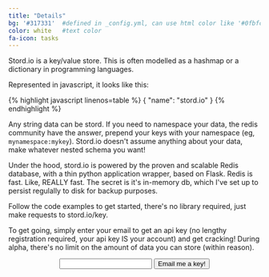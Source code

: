 ```yaml
---
title: "Details"
bg: '#317331'  #defined in _config.yml, can use html color like '#0fbfcf'
color: white   #text color
fa-icon: tasks
---
```

Stord.io is a key/value store. This is often modelled as a hashmap or a dictionary in programming languages.

Represented in javascript, it looks like this:


{% highlight javascript linenos=table %}
{
  "name": "stord.io"
}
{% endhighlight %}

Any string data can be stord. If you need to namespace your data, the redis community have the answer, prepend your keys with your namespace (eg, `mynamespace:mykey`). Stord.io doesn't assume anything about your data, make whatever nested schema you want!

Under the hood, stord.io is powered by the proven and scalable Redis database, with a thin python application wrapper, based on Flask. Redis is fast. Like, REALLY fast. The secret is it's in-memory db, which I've set up to persist regulally to disk for backup purposes. 

Follow the code examples to get started, there's no library required, just make requests to stord.io/key. 

To get going, simply enter your email to get an api key (no lengthy registration required, your api key IS your account) and get cracking! During alpha, there's no limit on the amount of data you can store (within reason).

<center>
<form action="http://stord.io/signup" method="post">
<input type="text" name="email">
<button class="btn btn-lg btn-default" type="submit">Email me a key!</button>
</form>
</center>



